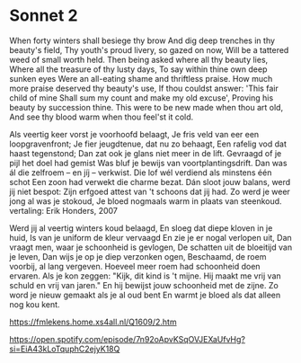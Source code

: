 # Sonnet 2
When forty winters shall besiege thy brow
And dig deep trenches in thy beauty's field,
Thy youth's proud livery, so gazed on now,
Will be a tattered weed of small worth held.
Then being asked where all thy beauty lies,
Where all the treasure of thy lusty days,
To say within thine own deep sunken eyes
Were an all-eating shame and thriftless praise.
How much more praise deserved thy beauty's use,
If thou couldst answer: 'This fair child of mine
Shall sum my count and make my old excuse',
Proving his beauty by succession thine.
   This were to be new made when thou art old,
   And see thy blood warm when thou feel'st it cold.


Als veertig keer vorst je voorhoofd belaagt,
Je fris veld van eer een loopgravenfront;
Je fier jeugdtenue, dat nu zo behaagt,
Een rafelig vod dat haast tegenstond;
Dan zat ook je glans niet meer in de lift.
Gevraagd of je pijl het doel had gemist
Was bluf je bewijs van voortplantingsdrift.
Dan was ál die zelfroem – en jíj – verkwist.
Die lof wél verdiend als minstens één schot
Een zoon had verwekt die charme bezat.
Dán sloot jouw balans, werd jij niet bespot:
Zijn erfgoed attest van 't schoons dat jij had.
   Zo werd je weer jong al was je stokoud,
   Je bloed nogmaals warm in plaats van steenkoud.
vertaling: Erik Honders, 2007


Werd jij al veertig winters koud belaagd,
En sloeg dat diepe kloven in je huid,
Is van je uniform de kleur vervaagd
En zie je er nogal verlopen uit,
Dan vraagt men, waar je schoonheid is gevlogen,
De schatten uit de bloeitijd van je leven,
Dan wijs je op je diep verzonken ogen,
Beschaamd, de roem voorbij, al lang vergeven.
Hoeveel meer roem had schoonheid doen ervaren.
Als je kon zeggen: "Kijk, dit kind is 't mijne.
Hij maakt me vrij van schuld en vrij van jaren."
En hij bewijst jouw schoonheid met de zijne.
   Zo word je nieuw gemaakt als je al oud bent
   En warmt je bloed als dat alleen nog kou kent.


https://fmlekens.home.xs4all.nl/Q1609/2.htm


https://open.spotify.com/episode/7n92oApvKSqOVJEXaUfvHg?si=EiA43kLoTquphC2ejyK18Q